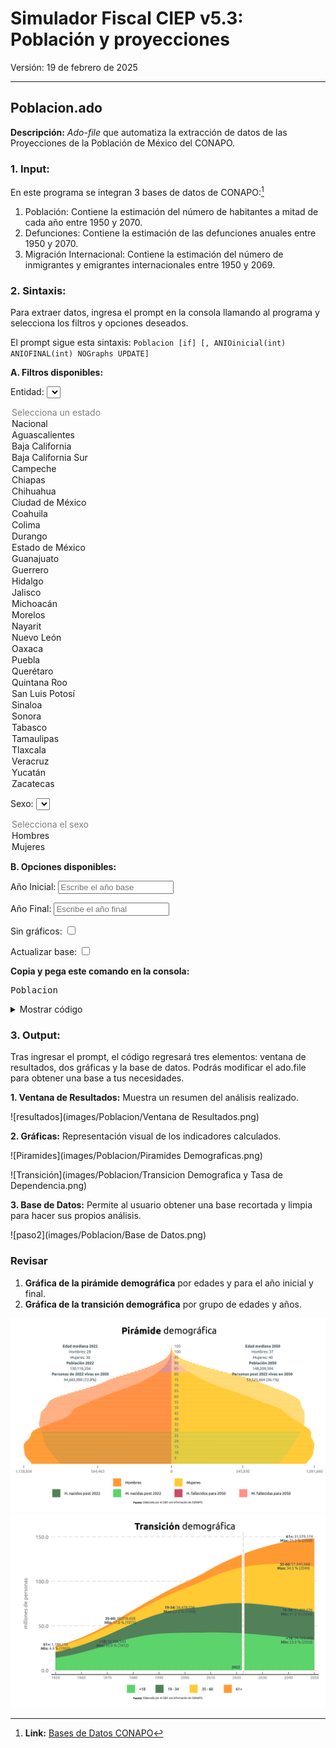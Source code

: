 # Simulador Fiscal CIEP v5.3: Población y proyecciones

Versión: 19 de febrero de 2025


---


## Poblacion.ado

**Descripción:** *Ado-file* que automatiza la extracción de datos de las Proyecciones de la Población de México del CONAPO. 

### 1. Input: 
En este programa se integran 3 bases de datos de CONAPO:[^1]

1. Población: Contiene la estimación del número de habitantes a mitad de cada año entre 1950 y 2070.
2. Defunciones: Contiene la estimación de las defunciones anuales entre 1950 y 2070. 
3. Migración Internacional: Contiene la estimación del número de inmigrantes y emigrantes internacionales entre 1950 y 2069.



### 2. Sintaxis:


Para extraer datos, ingresa el prompt en la consola llamando al programa y selecciona los filtros y opciones deseados. 

El prompt sigue esta sintaxis:
`Poblacion [if] [, ANIOinicial(int) ANIOFINAL(int) NOGraphs UPDATE]`

**A. Filtros disponibles:**

<!-- Filtros disponibles para incluir en el comando -->

<!-- Filtro: Entidad -->
<label for="estado">Entidad:</strong></label>
<select id="estado" onchange="actualizarComando()">
  <option value="" selected disabled>Selecciona un estado</option>
  <option value="Nacional">Nacional</option>
  <option value="Aguascalientes">Aguascalientes</option>
  <option value="Baja California">Baja California</option>
  <option value="Baja California Sur">Baja California Sur</option>
  <option value="Campeche">Campeche</option>
  <option value="Chiapas">Chiapas</option>
  <option value="Chihuahua">Chihuahua</option>
  <option value="Ciudad de México">Ciudad de México</option>
  <option value="Coahuila">Coahuila</option>
  <option value="Colima">Colima</option>
  <option value="Durango">Durango</option>
  <option value="Estado de México">Estado de México</option>
  <option value="Guanajuato">Guanajuato</option>
  <option value="Guerrero">Guerrero</option>
  <option value="Hidalgo">Hidalgo</option>
  <option value="Jalisco">Jalisco</option>
  <option value="Michoacán">Michoacán</option>
  <option value="Morelos">Morelos</option>
  <option value="Nayarit">Nayarit</option>
  <option value="Nuevo León">Nuevo León</option>
  <option value="Oaxaca">Oaxaca</option>
  <option value="Puebla">Puebla</option>
  <option value="Querétaro">Querétaro</option>
  <option value="Quintana Roo">Quintana Roo</option>
  <option value="San Luis Potosí">San Luis Potosí</option>
  <option value="Sinaloa">Sinaloa</option>
  <option value="Sonora">Sonora</option>
  <option value="Tabasco">Tabasco</option>
  <option value="Tamaulipas">Tamaulipas</option>
  <option value="Tlaxcala">Tlaxcala</option>
  <option value="Veracruz">Veracruz</option>
  <option value="Yucatán">Yucatán</option>
  <option value="Zacatecas">Zacatecas</option>
</select>


<!-- Filtro: Sexo -->
<label for="sexo">Sexo:</strong></label>
<select id="sexo" onchange="actualizarComando()">
  <option value="" selected disabled>Selecciona el sexo</option>
  <!-- Se asigna "1" para Hombres y "2" para Mujeres -->
  <option value="1">Hombres</option>
  <option value="2">Mujeres</option>
</select>

**B. Opciones disponibles:**

<!-- Filtro: Año inicial y final -->
<label for="anioInicial">Año Inicial:</strong></label>
<input type="number" id="anioInicial" placeholder="Escribe el año base" oninput="actualizarComando()">


<label for="anioFinal">Año Final:</strong></label>
<input type="number" id="anioFinal" placeholder="Escribe el año final" oninput="actualizarComando()">



<!-- Opciones: NOGraphs y UPDATE -->
<label for="noGraphs">Sin gráficos:</label>
<input type="checkbox" id="noGraphs" onchange="actualizarComando()">


<label for="update">Actualizar base:</label>
<input type="checkbox" id="update" onchange="actualizarComando()">


**Copia y pega este comando en la consola:**
<pre id="codigoComando">Poblacion</pre>

<script>
  function actualizarComando() {
    // Obtiene valores de cada filtro
    var estado = document.getElementById("estado").value;
    var sexo = document.getElementById("sexo").value;
    var anioInicial = document.getElementById("anioInicial").value;
    var anioFinal = document.getElementById("anioFinal").value;
    var noGraphs = document.getElementById("noGraphs").checked;
    var update = document.getElementById("update").checked;

    // Comando base
    var comando = "Poblacion";
    
    // Construye las condiciones sólo si se seleccionó alguna opción
    var condiciones = [];
    if(estado) {
       condiciones.push('entidad == "' + estado + '"');
    }
    if(sexo) {
       condiciones.push('sexo == ' + sexo);
    }
    if(condiciones.length > 0) {
       comando += " if " + condiciones.join(" & ");
    }
    
    // Prepara opciones adicionales (después de la coma)
    var opciones = "";
    if(anioInicial) {
       opciones += ' anioinicial(' + anioInicial + ')';
    }
    if(anioFinal) {
       opciones += ' aniofinal(' + anioFinal + ')';
    }
    if(noGraphs) {
       opciones += ' nographs';
    }
    if(update) {
       opciones += ' update';
    }
    
    // Si se definió alguna opción, la agrega tras la coma
    if(opciones.trim() !== "") {
       comando += ',' + opciones;
    }
    
    document.getElementById("codigoComando").textContent = comando;
  }
</script>


<details>
  <summary>Mostrar código</summary>
  ![paso1](images/Poblacion/Paso 11.png)

</details>




### 3. Output:

Tras ingresar el prompt, el código regresará tres elementos: ventana de resultados, dos gráficas y la base de datos. Podrás modificar el ado.file para obtener una base a tus necesidades.

**1. Ventana de Resultados:** Muestra un resumen del análisis realizado. 

  ![resultados](images/Poblacion/Ventana de Resultados.png) 

**2. Gráficas:** Representación visual de los indicadores calculados.

![Piramides](images/Poblacion/Piramides Demograficas.png) 

![Transición](images/Poblacion/Transicion Demografica y Tasa de Dependencia.png) 

**3. Base de Datos:** Permite al usuario obtener una base recortada y limpia para hacer sus propios análisis.

![paso2](images/Poblacion/Base de Datos.png)

### Revisar
1. **Gráfica de la pirámide demográfica** por edades y para el año inicial y final.
2. **Gráfica de la transición demográfica** por grupo de edades y años.

![paso3a](images/Poblacion/P_2022_2050_Nacional.png)
![paso3b](images/Poblacion/E_Nacional.png)



[^1]: **Link:** [Bases de Datos CONAPO](https://www.gob.mx/conapo/articulos/reconstruccion-y-proyecciones-de-la-poblacion-de-los-municipios-de-mexico)
